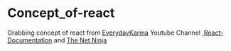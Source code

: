 # Concept_of-react
Grabbing concept of react from [EverydayKarma](https://www.youtube.com/@EverydayKarma) Youtube Channel ,[React-Documentation](https://reactjs.org/) and [The Net Ninja](https://www.youtube.com/@NetNinja)
